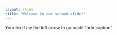```yaml
---
layout: slide
title: "Welcome to our second slide!"
---
```

Your text
Use the left arrow to go back!
"add caption"
